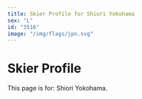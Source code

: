 ```yaml
---
title: Skier Profile for Shiori Yokohama
sex: "L"
id: "3516"
image: "/img/flags/jpn.svg" 
---
```


# Skier Profile

This page is for: Shiori Yokohama.
    